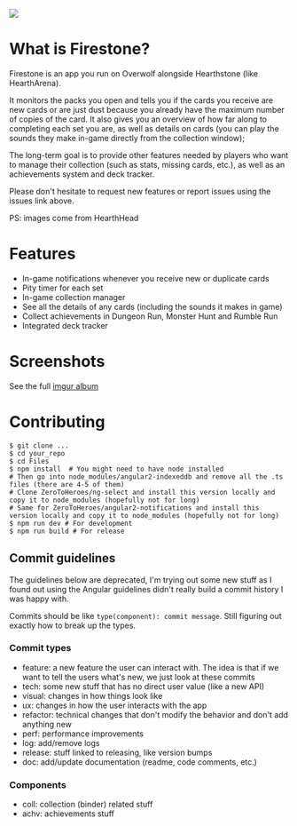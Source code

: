 [<img src="http://developers.overwolf.com/wp-content/uploads/2017/09/overwolf-appstore-badge.png">](https://www.overwolf.com/app/sebastien_tromp-hs_collection_companion)

# What is Firestone?

Firestone is an app you run on Overwolf alongside Hearthstone (like HearthArena).

It monitors the packs you open and tells you if the cards you receive are new cards or are just dust because you already have the maximum number of copies of the card. It also gives you an overview of how far along to completing each set you are, as well as details on cards (you can play the sounds they make in-game directly from the collection window);

The long-term goal is to provide other features needed by players who want to manage their collection (such as stats, missing cards, etc.), as well as an achievements system and deck tracker.

Please don't hesitate to request new features or report issues using the issues link above.

PS: images come from HearthHead

# Features

* In-game notifications whenever you receive new or duplicate cards
* Pity timer for each set
* In-game collection manager
* See all the details of any cards (including the sounds it makes in game)
* Collect achievements in Dungeon Run, Monster Hunt and Rumble Run
* Integrated deck tracker

# Screenshots

See the full [imgur album](https://imgur.com/a/hLz4ORp)

# Contributing

```
$ git clone ...
$ cd your_repo
$ cd Files
$ npm install  # You might need to have node installed
# Then go into node_modules/angular2-indexeddb and remove all the .ts files (there are 4-5 of them)
# Clone ZeroToHeroes/ng-select and install this version locally and copy it to node_modules (hopefully not for long)
# Same for ZeroToHeroes/angular2-notifications and install this version locally and copy it to node_modules (hopefully not for long)
$ npm run dev # For development
$ npm run build # For release
```

## Commit guidelines

The guidelines below are deprecated, I'm trying out some new stuff as I found out using the Angular guidelines didn't really build a commit history I was happy with.

Commits should be like `type(component): commit message`. Still figuring out exactly how to break up the types.

### Commit types

* feature: a new feature the user can interact with. The idea is that if we want to tell the users what's new, we just look at these commits
* tech: some new stuff that has no direct user value (like a new API)
* visual: changes in how things look like
* ux: changes in how the user interacts with the app
* refactor: technical changes that don't modify the behavior and don't add anything new
* perf: performance improvements
* log: add/remove logs
* release: stuff linked to releasing, like version bumps
* doc: add/update documentation (readme, code comments, etc.)

### Components

* coll: collection (binder) related stuff
* achv: achievements stuff
